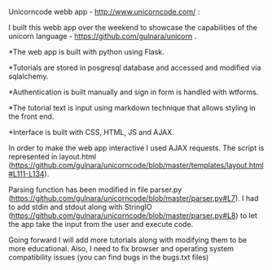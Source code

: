 Unicorncode webb app - http://www.unicorncode.com/ :

I built this webb app over the weekend to showcase the capabilities of the unicorn language - https://github.com/gulnara/unicorn . 

*The web app is built with python using Flask.

*Tutorials are stored in posgresql database and accessed and modified via sqlalchemy.

*Authentication is built manually and sign in form is handled with wtforms.

*The tutorial text is input using markdown technique that allows styling in the front end.

*Interface is built with CSS, HTML, JS and AJAX. 

In order to make the web app interactive I used AJAX requests. The script is represented in layout.html (https://github.com/gulnara/unicorncode/blob/master/templates/layout.html#L111-L134). 

Parsing function has been modified in file parser.py (https://github.com/gulnara/unicorncode/blob/master/parser.py#L7). I had to add stdin and stdout along with StringIO (https://github.com/gulnara/unicorncode/blob/master/parser.py#L8) to let the app take the input from the user and execute code.

Going forward I will add more tutorials along with modifying them to be more educational. Also, I need to fix browser and operating system compatibility issues (you can find bugs in the bugs.txt files)